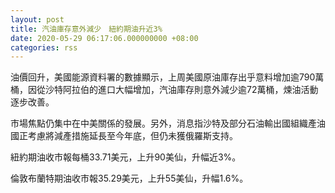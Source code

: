 ```yaml
---
layout: post
title: 汽油庫存意外減少　紐約期油升近3%
date: 2020-05-29 06:17:06.000000000 +08:00
categories: rss
---
```


油價回升，美國能源資料署的數據顯示，上周美國原油庫存出乎意料增加逾790萬桶，因從沙特阿拉伯的進口大幅增加，汽油庫存則意外減少逾72萬桶，煉油活動逐步改善。

市場焦點仍集中在中美關係的發展。另外，消息指沙特及部分石油輸出國組織產油國正考慮將減產措施延長至今年底，但仍未獲俄羅斯支持。

紐約期油收市報每桶33.71美元，上升90美仙，升幅近3%。

倫敦布蘭特期油收市報35.29美元，上升55美仙，升幅1.6%。
